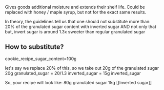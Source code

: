 Gives goods additional moisture and extends their shelf life. Could be replaced with honey / maple syrup, but not for the exact same results.

In theory, the guidelines tell us that one should not substitute more than 20% of the granulated sugar content with inverted sugar AND not only that but, invert sugar is around 1.3x sweeter than regular granulated sugar 

## How to substitute?
cookie_recipe_sugar_content=100g 

let's say we replace 20% of this, so we take out 20g of the granulated sugar 
20g granulated_sugar = 20/1.3 inverted_sugar = 15g inverted_sugar 

So, your recipe will look like: 
80g granulated sugar 
15g [[Inverted sugar]]